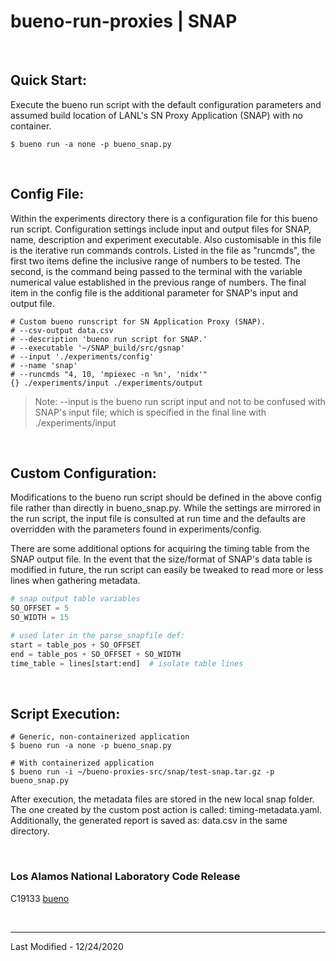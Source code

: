 # bueno-run-proxies | SNAP

<br/>

## Quick Start:

Execute the bueno run script with the default configuration parameters and
assumed build location of LANL's SN Proxy Application (SNAP) with no
container.
```Shell
$ bueno run -a none -p bueno_snap.py
```

<br/>

## Config File:
Within the experiments directory there is a configuration file for this bueno
run script. Configuration settings include input and output files for SNAP,
name, description and experiment executable. Also customisable in this file
is the iterative run commands controls. Listed in the file as "runcmds", the
first two items define the inclusive range of numbers to be tested. The second,
is the command being passed to the terminal with the variable numerical value 
established in the previous range of numbers. The final item in the config file
is the additional parameter for SNAP's input and output file.

```
# Custom bueno runscript for SN Application Proxy (SNAP).
# --csv-output data.csv
# --description 'bueno run script for SNAP.'
# --executable '~/SNAP_build/src/gsnap'
# --input './experiments/config'
# --name 'snap'
# --runcmds "4, 10, 'mpiexec -n %n', 'nidx'"
{} ./experiments/input ./experiments/output
```

> Note:
> --input is the bueno run script input and not to be confused with SNAP's
> input file; which is specified in the final line with ./experiments/input

<br/>

## Custom Configuration:
Modifications to the bueno run script should be defined in the above config
file rather than directly in bueno_snap.py. While the settings are mirrored
in the run script, the input file is consulted at run time and the defaults are
overridden with the parameters found in experiments/config.

There are some additional options for acquiring the timing table from the SNAP
output file. In the event that the size/format of SNAP's data table is modified
in future, the run script can easily be tweaked to read more or less lines when
gathering metadata.

```Python
# snap output table variables
SO_OFFSET = 5
SO_WIDTH = 15

# used later in the parse_snapfile def:
start = table_pos + SO_OFFSET
end = table_pos + SO_OFFSET + SO_WIDTH
time_table = lines[start:end]  # isolate table lines
```

<br/>

## Script Execution:

```Shell
# Generic, non-containerized application
$ bueno run -a none -p bueno_snap.py

# With containerized application
$ bueno run -i ~/bueno-proxies-src/snap/test-snap.tar.gz -p bueno_snap.py
```

After execution, the metadata files are stored in the new local snap folder.
The one created by the custom post action is called: timing-metadata.yaml.
Additionally, the generated report is saved as: data.csv in the same
directory.

<br/>

### Los Alamos National Laboratory Code Release
C19133 [bueno](https://github.com/lanl/bueno)

<br/>

-------------------------------------------------------------------------------
Last Modified - 12/24/2020
